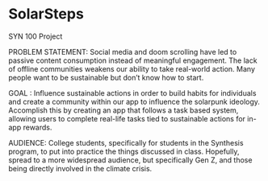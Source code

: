# SolarSteps

SYN 100 Project

PROBLEM STATEMENT: Social media and doom scrolling have led to passive content consumption instead of meaningful engagement. The lack of offline communities weakens our ability to take real-world action. Many people want to be sustainable but don’t know how to start.

GOAL : Influence sustainable actions in order to build habits for individuals and create a community within our app to influence the solarpunk ideology. Accomplish this by creating an app that follows a task based system, allowing users to complete real-life tasks tied to sustainable actions for in-app rewards. 

AUDIENCE: College students, specifically for students in the Synthesis program, to put into practice the things discussed in class. Hopefully, spread to a more widespread audience, but specifically Gen Z, and those being directly involved in the climate crisis.





